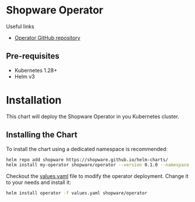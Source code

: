 # Shopware Operator

Useful links
* [Operator GitHub repository](https://github.com/shopware/shopware-operator)

## Pre-requisites
* Kubernetes 1.28+
* Helm v3

# Installation

This chart will deploy the Shopware Operator in you Kubernetes cluster.

## Installing the Chart
To install the chart using a dedicated namespace is recommended:

```sh
helm repo add shopware https://shopware.github.io/helm-charts/
helm install my-operator shopware/operator --version 0.1.0 --namespace my-namespace
```

Checkout the [values.yaml](values.yaml) file to modify the operator deployment.
Change it to your needs and install it:
```sh
helm install operator -f values.yaml shopware/operator
```
